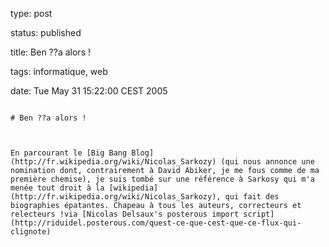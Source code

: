 type: post
status: published
title: Ben ??a alors !
tags: informatique, web
date: Tue May 31 15:22:00 CEST 2005
~~~~~~
# Ben ??a alors !

En parcourant le [Big Bang Blog](http://fr.wikipedia.org/wiki/Nicolas_Sarkozy) (qui nous annonce une nomination dont, contrairement à David Abiker, je me fous comme de ma première chemise), je suis tombé sur une référence à Sarkosy qui m'a menée tout droit à la [wikipedia](http://fr.wikipedia.org/wiki/Nicolas_Sarkozy), qui fait des biographies épatantes. Chapeau à tous les auteurs, correcteurs et relecteurs !via [Nicolas Delsaux's posterous import script](http://riduidel.posterous.com/quest-ce-que-cest-que-ce-flux-qui-clignote)